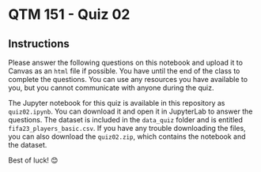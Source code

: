 # QTM 151 - Quiz 02

## Instructions

Please answer the following questions on this notebook and upload it to Canvas as an `html` file if possible. You have until the end of the class to complete the questions. You can use any resources you have available to you, but you cannot communicate with anyone during the quiz.

The Jupyter notebook for this quiz is available in this repository as `quiz02.ipynb`. You can download it and open it in JupyterLab to answer the questions. The dataset is included in the `data_quiz` folder and is entitled `fifa23_players_basic.csv`. If you have any trouble downloading the files, you can also download the `quiz02.zip`, which contains the notebook and the dataset.

Best of luck! 😊
